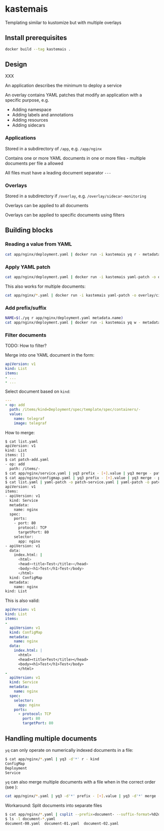 # kastemais

Templating similar to kustomize but with multiple overlays

## Install prerequisites

```bash
docker build --tag kastemais .
```

## Design

XXX

An application describes the minimum to deploy a service

An overlay contains YAML patches that modify an application with a specific purpose, e.g.

- Adding namespace
- Adding labels and annotations
- Adding resources
- Adding sidecars

### Applications

Stored in a subdirectory of `/app`, e.g. `/app/nginx`

Contains one or more YAML documents in one or more files - multiple documents per file a allowed

All files must have a leading document separator `---`

### Overlays

Stored in a subdirectory if `/overlay`, e.g. `/overlay/sidecar-monitoring`

Overlays can be applied to all documents

Overlays can be applied to specific documents using filters

## Building blocks

### Reading a value from YAML

```bash
cat app/nginx/deployment.yaml | docker run -i kastemais yq r - metadata.name
```

### Apply YAML patch

```bash
cat app/nginx/deployment.yaml | docker run -i kastemais yaml-patch -o overlay/ci-annotations/patch-all.yaml
```

This also works for multiple documents:

```bash
cat app/nginx/*.yaml | docker run -i kastemais yaml-patch -o overlay/ci-annotations/patch-all.yaml
```

### Add prefix/suffix

```bash
NAME=$(./yq r app/nginx/deployment.yaml metadata.name)
cat app/nginx/deployment.yaml | docker run -i kastemais yq w - metadata.name ${NAME}-qa
```

### Filter documents

TODO: How to filter?

Merge into one YAML document in the form:

```yaml
apiVersion: v1
kind: List
items:
- ...
- ...
```

Select document based on `kind`:

```yaml
---
- op: add
  path: /items/kind=Deployment/spec/template/spec/containers/-
  value:
    name: telegraf
    image: telegraf
```

How to merge:

```bash
$ cat list.yaml
apiVersion: v1
kind: List
items: []
$ cat patch-add.yaml
- op: add
  path: /items/-
$ cat app/nginx/service.yaml | yq3 prefix - [+].value | yq3 merge - patch-add.yaml > patch-service.yaml
$ cat app/nginx/configmap.yaml | yq3 prefix - [+].value | yq3 merge - patch-add.yaml > patch-configmap.yaml
$ cat list.yaml | yaml-patch -o patch-service.yaml | yaml-patch -o patch-configmap.yaml
apiVersion: v1
items:
- apiVersion: v1
  kind: Service
  metadata:
    name: nginx
  spec:
    ports:
    - port: 80
      protocol: TCP
      targetPort: 80
    selector:
      app: nginx
- apiVersion: v1
  data:
    index.html: |
      <html>
      <head><title>Test</title></head>
      <body><h1>Test</h1>Test</body>
      </html>
  kind: ConfigMap
  metadata:
    name: nginx
kind: List
```

This is also valid:

```yaml
apiVersion: v1
kind: List
items:
-
  apiVersion: v1
  kind: ConfigMap
  metadata:
    name: nginx
  data:
    index.html: |
      <html>
      <head><title>Test</title></head>
      <body><h1>Test</h1>Test</body>
      </html>
-
  apiVersion: v1
  kind: Service
  metadata:
    name: nginx
  spec:
    selector:
      app: nginx
    ports:
      - protocol: TCP
        port: 80
        targetPort: 80

```

## Handling multiple documents

`yq` can only operate on numerically indexed documents in a file:

```bash
$ cat app/nginx/*.yaml | yq3 -d'*' r - kind
ConfigMap
Deployment
Service
```

`yq` can also merge multiple documents with a file when in the correct order (see ):

```bash
cat app/nginx/*.yaml | yq3 -d'*' prefix - [+].value | yq3 -d'*' merge - patch-add.yaml
```

Workaround: Split documents into separate files

```bash
$ cat app/nginx/*.yaml | csplit --prefix=document- --suffix-format=%02d.yaml --elide-empty-files --quiet - /---/ '{*}'
$ ls -l document-*.yaml
document-00.yaml  document-01.yaml  document-02.yaml
```
